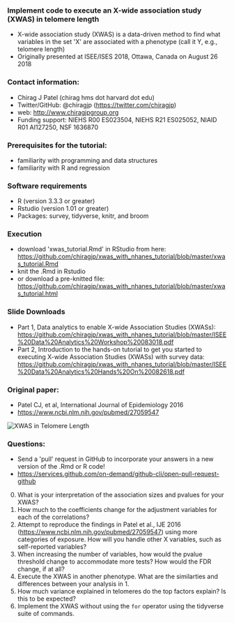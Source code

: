 ### Implement code to execute an X-wide association study (XWAS) in telomere length
- X-wide association study (XWAS) is a data-driven method to find what variables in the set 'X' are associated with a phenotype (call it Y, e.g., telomere length)
- Originally presented at ISEE/ISES 2018, Ottawa, Canada on August 26 2018

### Contact information:
- Chirag J Patel (chirag <at> hms dot harvard dot edu)
- Twitter/GitHub: @chiragjp (https://twitter.com/chiragjp)
- web: http://www.chiragjpgroup.org 
- Funding support: NIEHS R00 ES023504, NIEHS R21 ES025052, NIAID R01 AI127250, NSF 1636870

### Prerequisites for the tutorial:
- familiarity with programming and data structures
- familiarity with R and regression

### Software requirements
- R (version 3.3.3 or greater)
- Rstudio (version 1.01 or greater)
- Packages: survey, tidyverse, knitr, and broom

### Execution
- download 'xwas_tutorial.Rmd' in RStudio from here: https://github.com/chiragjp/xwas_with_nhanes_tutorial/blob/master/xwas_tutorial.Rmd
- knit the .Rmd in Rstudio 
- or download a pre-knitted file: https://github.com/chiragjp/xwas_with_nhanes_tutorial/blob/master/xwas_tutorial.html


### Slide Downloads
- Part 1, Data analytics to enable X-wide Association Studies (XWASs): https://github.com/chiragjp/xwas_with_nhanes_tutorial/blob/master/ISEE%20Data%20Analytics%20Workshop%20083018.pdf
- Part 2, Introduction to the hands-on tutorial to get you started to executing X-wide Association Studies (XWASs) with survey data:
https://github.com/chiragjp/xwas_with_nhanes_tutorial/blob/master/ISEE%20Data%20Analytics%20Hands%20On%20082618.pdf


### Original paper:
- Patel CJ, et al, International Journal of Epidemiology 2016
- https://www.ncbi.nlm.nih.gov/pubmed/27059547

![XWAS in Telomere Length](https://raw.githubusercontent.com/chiragjp/xwas_with_nhanes_tutorial/master/reproduce_me.png)

### Questions:
- Send a 'pull' request in GitHub to incorporate your answers in a new version of the .Rmd or R code!
- https://services.github.com/on-demand/github-cli/open-pull-request-github
0. What is your interpretation of the association sizes and pvalues for your XWAS?
1. How much to the coefficients change for the adjustment variables for each of the correlations?
2. Attempt to reproduce the findings in Patel et al., IJE 2016 (https://www.ncbi.nlm.nih.gov/pubmed/27059547) using more categories of exposure. How will you handle other X variables, such as self-reported variables? 
3. When increasing the number of variables, how would the pvalue threshold change to accommodate more tests? How would the FDR change, if at all?
4. Execute the XWAS in another phenotype. What are the similarties and differences between your analysis in 1.
5. How much variance explained in telomeres do the top factors explain? Is this to be expected?
6. Implement the XWAS without using the `for` operator using the tidyverse suite of commands.

